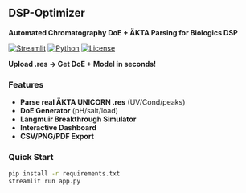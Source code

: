 ## DSP-Optimizer

**Automated Chromatography DoE + ÄKTA Parsing for Biologics DSP**  

[![Streamlit](https://img.shields.io/badge/Streamlit-Live%20Demo-brightgreen)](https://yourapp.streamlit.app)
[![Python](https://img.shields.io/badge/Python-3.12-blue)](https://python.org)
[![License](https://img.shields.io/badge/License-MIT-yellow)](LICENSE)


**Upload .res → Get DoE + Model in seconds!**

### Features
- **Parse real ÄKTA UNICORN .res** (UV/Cond/peaks)
- **DoE Generator** (pH/salt/load)
- **Langmuir Breakthrough Simulator**
- **Interactive Dashboard**
- **CSV/PNG/PDF Export**

### Quick Start
```bash
pip install -r requirements.txt
streamlit run app.py
